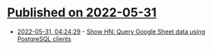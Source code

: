 # [Published on 2022-05-31](index.md)

* [2022-05-31, 04:24:29](https://news.ycombinator.com/item?id=31566088) - [Show HN: Query Google Sheet data using PostgreSQL clients](https://roapi.github.io/docs/config/dataset-formats/gsheet.html#example)
